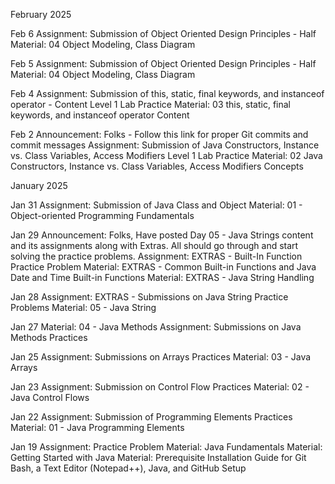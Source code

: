 February 2025

Feb 6
Assignment: Submission of Object Oriented Design Principles - Half
Material: 04 Object Modeling, Class Diagram

Feb 5
Assignment: Submission of Object Oriented Design Principles - Half
Material: 04 Object Modeling, Class Diagram

Feb 4
Assignment: Submission of this, static, final keywords, and instanceof operator - Content Level 1 Lab Practice
Material: 03 this, static, final keywords, and instanceof operator Content

Feb 2
Announcement: Folks - Follow this link for proper Git commits and commit messages
Assignment: Submission of Java Constructors, Instance vs. Class Variables, Access Modifiers Level 1 Lab Practice
Material: 02 Java Constructors, Instance vs. Class Variables, Access Modifiers Concepts

January 2025

Jan 31
Assignment: Submission of Java Class and Object
Material: 01 - Object-oriented Programming Fundamentals

Jan 29
Announcement: Folks, Have posted Day 05 - Java Strings content and its assignments along with Extras. All should go through and start solving the practice problems.
Assignment: EXTRAS - Built-In Function Practice Problem
Material: EXTRAS - Common Built-in Functions and Java Date and Time Built-in Functions
Material: EXTRAS - Java String Handling

Jan 28
Assignment: EXTRAS - Submissions on Java String Practice Problems
Material: 05 - Java String

Jan 27
Material: 04 - Java Methods
Assignment: Submissions on Java Methods Practices

Jan 25
Assignment: Submissions on Arrays Practices
Material: 03 - Java Arrays

Jan 23
Assignment: Submission on Control Flow Practices
Material: 02 - Java Control Flows

Jan 22
Assignment: Submission of Programming Elements Practices
Material: 01 - Java Programming Elements

Jan 19
Assignment: Practice Problem
Material: Java Fundamentals
Material: Getting Started with Java
Material: Prerequisite Installation Guide for Git Bash, a Text Editor (Notepad++), Java, and GitHub Setup







